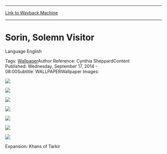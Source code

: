 
---
[Link to Wayback Machine](https://web.archive.org/web/20140920195650/http://magic.wizards.com/en/articles/wallpapers/sorin-solemn-visitor)

[_metadata_:generator]:- "Drupal 7 (http://drupal.org)"
[_metadata_:node]:- "266876"
[_metadata_:source]:- "div-main"
[_metadata_:title]:- "Sorin, Solemn Visitor"
[_metadata_:wayback_capture_timestamp]:- "2014-09-20 19:56:50"
[_metadata_:wayback_raw_url]:- "https://web.archive.org/web/20140920195650id_/http://magic.wizards.com/en/articles/wallpapers/sorin-solemn-visitor"
[_metadata_:wayback_url]:- "http://magic.wizards.com/en/articles/wallpapers/sorin-solemn-visitor"
---





Sorin, Solemn Visitor
=====================


 








Language 
 English

Tags: [Wallpaper](/en/tags/wallpaper)Author Reference: Cynthia SheppardContent Published: Wednesday, September 17, 2014 - 08:00Subtitle: WALLPAPERWallpaper Images: 

[![](https://web.archive.org/web/20141011043045im_/http://magic.wizards.com/sites/mtg/files/styles/large/public/images/wallpaper/Wallpaper2560x1600_KTK_PW2_Sheppard.jpg?itok=rOIue8PP)](http://magic.wizards.com/sites/mtg/files/images/wallpaper/Wallpaper2560x1600_KTK_PW2_Sheppard.jpg) 



[![](http://magic.wizards.com/sites/mtg/files/styles/large/public/images/wallpaper/Wallpaper1920x1080_KTK_PW2_Sheppard.jpg?itok=srnl0yWk)](http://magic.wizards.com/sites/mtg/files/images/wallpaper/Wallpaper1920x1080_KTK_PW2_Sheppard.jpg) 



[![](http://magic.wizards.com/sites/mtg/files/styles/large/public/images/wallpaper/Wallpaper1280x960_KTK_PW2_Sheppard.jpg?itok=L9JmQTlZ)](http://magic.wizards.com/sites/mtg/files/images/wallpaper/Wallpaper1280x960_KTK_PW2_Sheppard.jpg) 



[![](http://magic.wizards.com/sites/mtg/files/styles/large/public/images/wallpaper/WallpaperMobile_KTK_PW2_Sheppard.jpg?itok=qTGcYRbn)](http://magic.wizards.com/sites/mtg/files/images/wallpaper/WallpaperMobile_KTK_PW2_Sheppard.jpg) 



[![](http://magic.wizards.com/sites/mtg/files/styles/large/public/images/wallpaper/WallpaperTablet_KTK_PW2_Sheppard.jpg?itok=xMKbJ7v-)](http://magic.wizards.com/sites/mtg/files/images/wallpaper/WallpaperTablet_KTK_PW2_Sheppard.jpg) 



[![](http://magic.wizards.com/sites/mtg/files/styles/large/public/images/wallpaper/WallpaperFacebook_KTK_PW2_Sheppard.jpg?itok=f5l60XnF)](http://magic.wizards.com/sites/mtg/files/images/wallpaper/WallpaperFacebook_KTK_PW2_Sheppard.jpg) 



[![](http://magic.wizards.com/sites/mtg/files/styles/large/public/images/wallpaper/WallpaperTwitter_KTK_PW2_Sheppard.jpg?itok=bPK8r-Lt)](http://magic.wizards.com/sites/mtg/files/images/wallpaper/WallpaperTwitter_KTK_PW2_Sheppard.jpg) 

Expansion: Khans of Tarkir  

 
  

  








